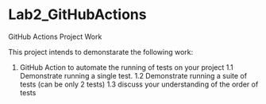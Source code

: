 # Lab2_GitHubActions
GitHub Actions Project Work

This project intends to demonstarate the following work:

1. GitHub Action to automate the running of tests on your project
1.1 Demonstrate running a single test.
1.2 Demonstrate running a suite of tests (can be only 2 tests)
1.3 discuss your understanding of the order of tests
